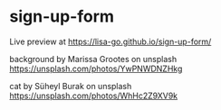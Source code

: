 # sign-up-form
Live preview at https://lisa-go.github.io/sign-up-form/

background by Marissa Grootes on unsplash
https://unsplash.com/photos/YwPNWDNZHkg

cat by Süheyl Burak on unsplash
https://unsplash.com/photos/WhHc2Z9XV9k